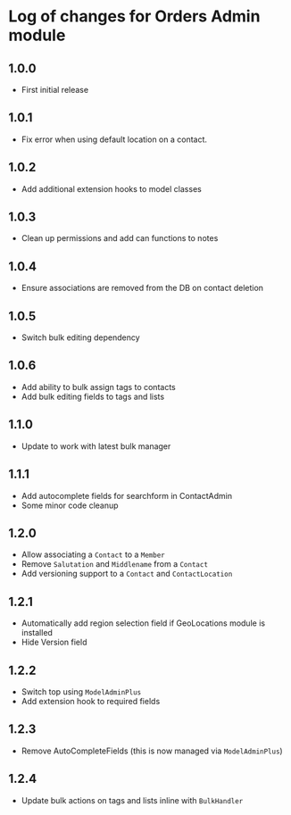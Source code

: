 # Log of changes for Orders Admin module

## 1.0.0

* First initial release

## 1.0.1

* Fix error when using default location on a contact.

## 1.0.2

* Add additional extension hooks to model classes

## 1.0.3

* Clean up permissions and add can functions to notes

## 1.0.4

* Ensure associations are removed from the DB on contact deletion

## 1.0.5

* Switch bulk editing dependency 

## 1.0.6

* Add ability to bulk assign tags to contacts
* Add bulk editing fields to tags and lists 

## 1.1.0

* Update to work with latest bulk manager

## 1.1.1

* Add autocomplete fields for searchform in ContactAdmin
* Some minor code cleanup

## 1.2.0

* Allow associating a `Contact` to a `Member`
* Remove `Salutation` and `Middlename` from a `Contact`
* Add versioning support to a `Contact` and `ContactLocation`

## 1.2.1

* Automatically add region selection field if GeoLocations module is installed
* Hide Version field

## 1.2.2

* Switch top using `ModelAdminPlus`
* Add extension hook to required fields

## 1.2.3

* Remove AutoCompleteFields (this is now managed via `ModelAdminPlus`)

## 1.2.4

* Update bulk actions on tags and lists inline with `BulkHandler`